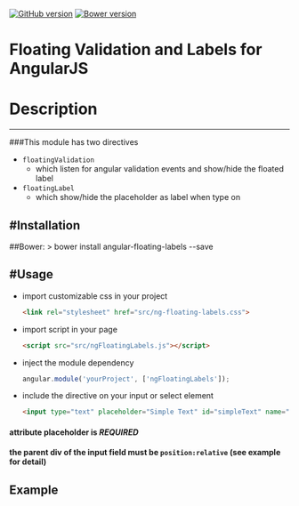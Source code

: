 [![GitHub version](https://badge.fury.io/gh/https%3A%2F%2Fgithub.com%2Falexnoise79%2FngFloatingLabels.svg)](https://github.com/alexnoise79/ngFloatingLabels) [![Bower version](https://badge.fury.io/bo/angular-floating-labels.svg)](http://badge.fury.io/bo/angular-floating-labels)

Floating Validation and Labels for AngularJS
======================

# Description
---------
###This module has two directives
- `floatingValidation`
  - which listen for angular validation events and show/hide the floated label
- `floatingLabel`
  - which show/hide the placeholder as label when type on

#Installation
---------
##Bower:
    > bower install angular-floating-labels --save

#Usage
---------
- import customizable css in your project
    ```html
    <link rel="stylesheet" href="src/ng-floating-labels.css">
    ```
- import script in your page
    ```html
    <script src="src/ngFloatingLabels.js"></script>
    ```
- inject the module dependency
    ```js
    angular.module('yourProject', ['ngFloatingLabels']);
    ```
- include the directive on your input or select element
    ```html
    <input type="text" placeholder="Simple Text" id="simpleText" name="simpleText" ng-model="simpleText" required floating-validation/>
    ```
#### attribute placeholder is *REQUIRED*
#### the parent div of the input field must be ```position:relative``` (see example for detail)

Example
---------
